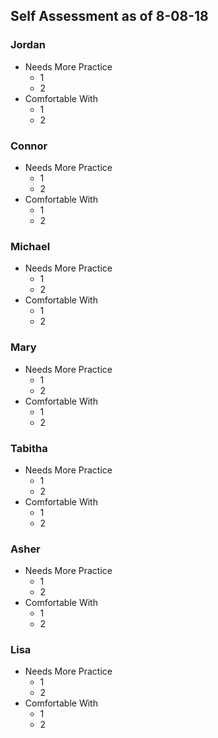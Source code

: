 ## Self Assessment as of 8-08-18

### Jordan
* Needs More Practice
    * 1
    * 2
* Comfortable With 
    * 1
    * 2
### Connor
* Needs More Practice
    * 1
    * 2
* Comfortable With 
    * 1
    * 2
### Michael
* Needs More Practice
    * 1
    * 2
* Comfortable With 
    * 1
    * 2
### Mary
* Needs More Practice
    * 1
    * 2
* Comfortable With 
    * 1
    * 2
### Tabitha
* Needs More Practice
    * 1
    * 2
* Comfortable With 
    * 1
    * 2
### Asher
* Needs More Practice
    * 1
    * 2
* Comfortable With 
    * 1
    * 2
### Lisa
* Needs More Practice
    * 1
    * 2
* Comfortable With 
    * 1
    * 2